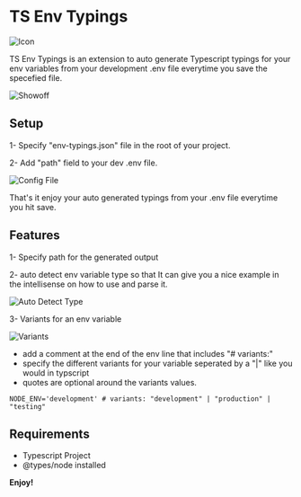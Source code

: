 <h1>TS Env Typings</h1>
  
![Icon](https://raw.githubusercontent.com/YassinEldeeb/Env-Typings-VSC/main/images/vsIcon.png)

  
TS Env Typings is an extension to auto generate Typescript typings for your env variables from your development .env file everytime you save the specefied file.

![Showoff](https://raw.githubusercontent.com/YassinEldeeb/Env-Typings-VSC/main/images/index.png)

## Setup

1- Specify "env-typings.json" file in the root of your project.

2- Add "path" field to your dev .env file.

![Config File](https://raw.githubusercontent.com/YassinEldeeb/Env-Typings-VSC/main/images/config.png)

That's it enjoy your auto generated typings from your .env file everytime you hit save.

## Features

1- Specify path for the generated output

2- auto detect env variable type so that It can give you a nice example in the intellisense on how to use and parse it.

![Auto Detect Type](https://raw.githubusercontent.com/YassinEldeeb/Env-Typings-VSC/main/images/index.png)

3- Variants for an env variable

![Variants](https://raw.githubusercontent.com/YassinEldeeb/Env-Typings-VSC/main/images/enums.png)

- add a comment at the end of the env line that includes "# variants:"
- specify the different variants for your variable seperated by a "|" like you would in typscript
- quotes are optional around the variants values.

```env
NODE_ENV='development' # variants: "development" | "production" | "testing"
```

## Requirements

- Typescript Project
- @types/node installed

**Enjoy!**
